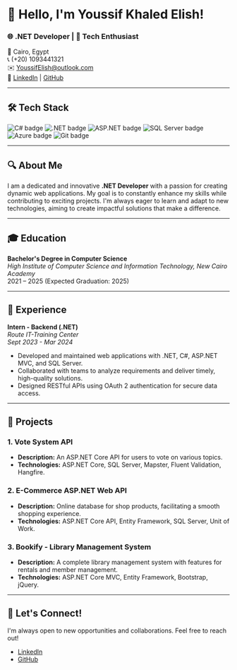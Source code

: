 # 👋 Hello, I'm Youssif Khaled Elish!

### 🌐 .NET Developer | 🚀 Tech Enthusiast
📍 Cairo, Egypt  
📞 (+20) 1093441321  
✉️ [YoussifElish@outlook.com](mailto:YoussifElish@outlook.com)  
🔗 [LinkedIn](https://www.linkedin.com/in/youssif-elish-870641279) | [GitHub](https://github.com/YoussifElish)

---

## 🛠️ Tech Stack

<div>
    <img src="https://img.shields.io/badge/C%23-239120?style=flat&logo=csharp&logoColor=white" alt="C# badge"/>
    <img src="https://img.shields.io/badge/.NET-512BD4?style=flat&logo=.net&logoColor=white" alt=".NET badge"/>
    <img src="https://img.shields.io/badge/ASP.NET%20MVC-5C2D8D?style=flat&logo=aspdotnet&logoColor=white" alt="ASP.NET badge"/>
    <img src="https://img.shields.io/badge/SQL%20Server-CC2927?style=flat&logo=microsoftsqlserver&logoColor=white" alt="SQL Server badge"/>
    <img src="https://img.shields.io/badge/Azure-0078D4?style=flat&logo=microsoftazure&logoColor=white" alt="Azure badge"/>
    <img src="https://img.shields.io/badge/Git-F05032?style=flat&logo=git&logoColor=white" alt="Git badge"/>
</div>

---

## 🔍 About Me

I am a dedicated and innovative **.NET Developer** with a passion for creating dynamic web applications. My goal is to constantly enhance my skills while contributing to exciting projects. I'm always eager to learn and adapt to new technologies, aiming to create impactful solutions that make a difference.

---

## 🎓 Education

**Bachelor's Degree in Computer Science**  
*High Institute of Computer Science and Information Technology, New Cairo Academy*  
2021 – 2025 (Expected Graduation: 2025)

---

## 💼 Experience

**Intern - Backend (.NET)**  
*Route IT-Training Center*  
*Sept 2023 - Mar 2024*  
- Developed and maintained web applications with .NET, C#, ASP.NET MVC, and SQL Server.
- Collaborated with teams to analyze requirements and deliver timely, high-quality solutions.
- Designed RESTful APIs using OAuth 2 authentication for secure data access.

---

## 🌟 Projects

### 1. Vote System API
- **Description:** An ASP.NET Core API for users to vote on various topics.
- **Technologies:** ASP.NET Core, SQL Server, Mapster, Fluent Validation, Hangfire.

### 2. E-Commerce ASP.NET Web API
- **Description:** Online database for shop products, facilitating a smooth shopping experience.
- **Technologies:** ASP.NET Core API, Entity Framework, SQL Server, Unit of Work.

### 3. Bookify - Library Management System
- **Description:** A complete library management system with features for rentals and member management.
- **Technologies:** ASP.NET Core MVC, Entity Framework, Bootstrap, jQuery.

---

## 🤝 Let's Connect!

I'm always open to new opportunities and collaborations. Feel free to reach out!

- [LinkedIn](https://www.linkedin.com/in/youssif-elish-870641279)
- [GitHub](https://github.com/YoussifElish)
